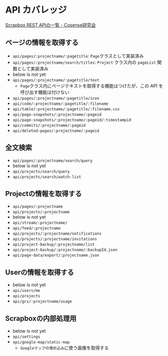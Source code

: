 # API カバレッジ

[Scrapbox REST APIの一覧 - Cosense研究会](https://scrapbox.io/scrapboxlab/Scrapbox_REST_API%E3%81%AE%E4%B8%80%E8%A6%A7)

## ページの情報を取得する
- `api/pages/:projectname/:pagetitle`: `Page`クラスとして実装済み
- `api/pages/:projectname/search/titles`: `Project` クラス内の `pageList` 関数として実装済み
- below is not yet
- `api/pages/:projectname/:pagetitle/text`
  - `Page`クラス内にページテキストを取得する機能はつけたが、この API を呼び出す機能は付けない
- `api/pages/:projectname/:pagetitle/icon`
- `api/code/:projectname/:pagetitle/:filename`
- `api/table/:projectname/:pagetitle/:filename.csv`
- `api/page-snapshots/:projectname/:pageid`
- `api/page-snapshots/:projectname/:pageid/:timestampid`
- `api/commits/:projectname/:pageid`
- `api/deleted-pages/:projectname/:pageid`
## 全文検索
- `api/pages/:projectname/search/query`
- below is not yet
- `api/projects/search/query`
- `api/projects/search/watch-list`
## Projectの情報を取得する
- `api/pages/:projectname`
- `api/projects/:projectname`
- below is not yet
- `api/stream/:projectname/`
- `api/feed/:projectname`
- `api/projects/:projectname/notifications`
- `api/projects/:projectname/invitations`
- `api/project-backup/:projectname/list`
- `api/project-backup/:projectname/:backupId.json`
- `api/page-data/export/:projectname.json`
## Userの情報を取得する
- below is not yet
- `api/users/me`
- `api/projects`
- `api/gcs/:projectname/usage`
## Scrapboxの内部処理用
- below is not yet
- `api/settings`
- `api/google-map/static-map`
  - `Googleマップの埋め込み`に使う画像を取得する
